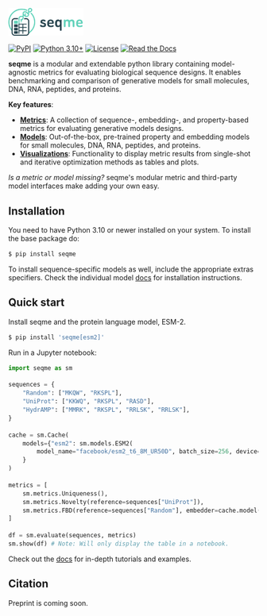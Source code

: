 <p align="left">
    <img src="https://raw.githubusercontent.com/szczurek-lab/seqme/main/docs/_static/logo_title.svg" alt="seqme logo" width="30%">
</p>

[![PyPI](https://img.shields.io/pypi/v/seqme.svg)](https://pypi.org/project/seqme/)
[![Python 3.10+](https://img.shields.io/badge/python-3.10+-blue.svg)](https://www.python.org/downloads/)
[![License](https://img.shields.io/github/license/szczurek-lab/seqme?v=2)](https://opensource.org/license/bsd-3-clause)
[![Read the Docs](https://img.shields.io/readthedocs/seqme)](https://seqme.readthedocs.io/)

**seqme** is a modular and extendable python library containing model-agnostic metrics for evaluating biological sequence designs. It enables benchmarking and comparison of generative models for small molecules, DNA, RNA, peptides, and proteins.

**Key features**:

- **[Metrics](https://seqme.readthedocs.io/en/stable/api/metrics_index.html)**: A collection of sequence-, embedding-, and property-based metrics for evaluating generative models designs.
- **[Models](https://seqme.readthedocs.io/en/stable/api/models_index.html)**: Out-of-the-box, pre-trained property and embedding models for small molecules, DNA, RNA, peptides, and proteins.
- **[Visualizations](https://seqme.readthedocs.io/en/stable/api/core_index.html#visualization)**: Functionality to display metric results from single-shot and iterative optimization methods as tables and plots.

*Is a metric or model missing?* seqme's modular metric and third-party model interfaces make adding your own easy.

## Installation

You need to have Python 3.10 or newer installed on your system. To install the base package do:

```bash
$ pip install seqme
```

To install sequence-specific models as well, include the appropriate extras specifiers. 
Check the individual model [docs](https://seqme.readthedocs.io/en/stable/api/models_index.html) for installation instructions.

## Quick start

Install seqme and the protein language model, ESM-2.

```bash
$ pip install 'seqme[esm2]'
```

Run in a Jupyter notebook:

```python
import seqme as sm

sequences = {
    "Random": ["MKQW", "RKSPL"],
    "UniProt": ["KKWQ", "RKSPL", "RASD"],
    "HydrAMP": ["MMRK", "RKSPL", "RRLSK", "RRLSK"],
}

cache = sm.Cache(
    models={"esm2": sm.models.ESM2(
        model_name="facebook/esm2_t6_8M_UR50D", batch_size=256, device="cpu")
    }
)

metrics = [
    sm.metrics.Uniqueness(),
    sm.metrics.Novelty(reference=sequences["UniProt"]),
    sm.metrics.FBD(reference=sequences["Random"], embedder=cache.model("esm2")),
]

df = sm.evaluate(sequences, metrics)
sm.show(df) # Note: Will only display the table in a notebook.
```

Check out the [docs](https://seqme.readthedocs.io/en/stable/tutorials/index.html) for in-depth tutorials and examples.

## Citation

Preprint is coming soon.
